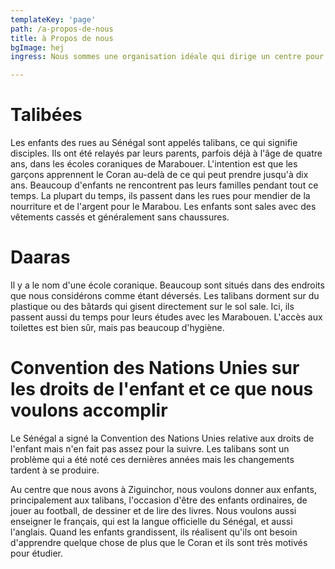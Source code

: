 ```yaml
---
templateKey: 'page'
path: /a-propos-de-nous
title: à Propos de nous
bgImage: hej
ingress: Nous sommes une organisation idéale qui dirige un centre pour rendre la vie un peu meilleure pour les enfants des rues de Ziguinchor, une ville du sud du Sénégal.

---
```

# Talibées
Les enfants des rues au Sénégal sont appelés talibans, ce qui signifie disciples. Ils ont été relayés par leurs parents, parfois déjà à l'âge de quatre ans, dans les écoles coraniques de Marabouer. L'intention est que les garçons apprennent le Coran au-delà de ce qui peut prendre jusqu'à dix ans. Beaucoup d'enfants ne rencontrent pas leurs familles pendant tout ce temps. La plupart du temps, ils passent dans les rues pour mendier de la nourriture et de l'argent pour le Marabou. Les enfants sont sales avec des vêtements cassés et généralement sans chaussures.

# Daaras
Il y a le nom d'une école coranique. Beaucoup sont situés dans des endroits que nous considérons comme étant déversés. Les talibans dorment sur du plastique ou des bâtards qui gisent directement sur le sol sale. Ici, ils passent aussi du temps pour leurs études avec les Marabouen. L'accès aux toilettes est bien sûr, mais pas beaucoup d'hygiène.

# Convention des Nations Unies sur les droits de l'enfant et ce que nous voulons accomplir
Le Sénégal a signé la Convention des Nations Unies relative aux droits de l'enfant mais n'en fait pas assez pour la suivre. Les talibans sont un problème qui a été noté ces dernières années mais les changements tardent à se produire.

Au centre que nous avons à Ziguinchor, nous voulons donner aux enfants, principalement aux talibans, l'occasion d'être des enfants ordinaires, de jouer au football, de dessiner et de lire des livres. Nous voulons aussi enseigner le français, qui est la langue officielle du Sénégal, et aussi l'anglais. Quand les enfants grandissent, ils réalisent qu'ils ont besoin d'apprendre quelque chose de plus que le Coran et ils sont très motivés pour étudier.
